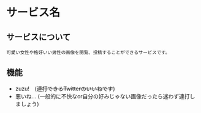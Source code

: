 # サービス名
## サービスについて
    可愛い女性や格好いい男性の画像を閲覧、投稿することができるサービスです。

## 機能
- zuzu!　(~~連打できるTwitterのいいねです~~)
- 悪いね...  (一般的に不快なor自分の好みじゃない画像だったら迷わず連打しましょう)

